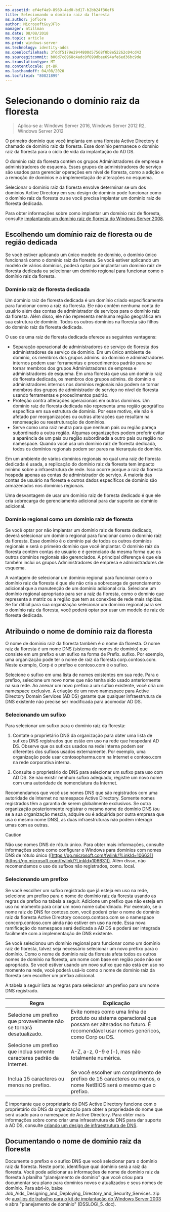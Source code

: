 ```yaml
---
ms.assetid: ef4ef4a9-8969-4ad0-bd17-b2bb24f36ef6
title: Selecionando o domínio raiz da floresta
ms.author: joflore
author: MicrosoftGuyJFlo
manager: mtillman
ms.date: 08/08/2018
ms.topic: article
ms.prod: windows-server
ms.technology: identity-adds
ms.openlocfilehash: 3fddf5179e2944800d57568f0b8e52262c04cd43
ms.sourcegitcommit: b00d7c8968c4adc8f699dbee694afe6ed36bc9de
ms.translationtype: MT
ms.contentlocale: pt-BR
ms.lasthandoff: 04/08/2020
ms.locfileid: "80821899"
---
```

# <a name="selecting-the-forest-root-domain"></a>Selecionando o domínio raiz da floresta

>Aplica-se a: Windows Server 2016, Windows Server 2012 R2, Windows Server 2012

O primeiro domínio que você implanta em uma floresta Active Directory é chamado de domínio raiz da floresta. Esse domínio permanece o domínio raiz da floresta para o ciclo de vida da implantação do AD DS.  
  
O domínio raiz da floresta contém os grupos Administradores de empresa e administradores de esquema. Esses grupos de administradores de serviço são usados para gerenciar operações em nível de floresta, como a adição e a remoção de domínios e a implementação de alterações no esquema.  
  
Selecionar o domínio raiz da floresta envolve determinar se um dos domínios Active Directory em seu design de domínio pode funcionar como o domínio raiz da floresta ou se você precisa implantar um domínio raiz de floresta dedicada.  
  
Para obter informações sobre como implantar um domínio raiz de floresta, consulte [implantando um domínio raiz de floresta do Windows Server 2008](https://technet.microsoft.com/library/cc731174.aspx).  
  
## <a name="choosing-a-regional-or-dedicated-forest-root-domain"></a>Escolhendo um domínio raiz de floresta ou de região dedicada

Se você estiver aplicando um único modelo de domínio, o domínio único funcionará como o domínio raiz da floresta. Se você estiver aplicando um modelo de vários domínios, poderá optar por implantar um domínio raiz de floresta dedicada ou selecionar um domínio regional para funcionar como o domínio raiz da floresta.  
  
### <a name="dedicated-forest-root-domain"></a>Domínio raiz de floresta dedicada

Um domínio raiz de floresta dedicada é um domínio criado especificamente para funcionar como a raiz da floresta. Ele não contém nenhuma conta de usuário além das contas de administrador de serviços para o domínio raiz da floresta. Além disso, ele não representa nenhuma região geográfica em sua estrutura de domínio. Todos os outros domínios na floresta são filhos do domínio raiz da floresta dedicada.  

O uso de uma raiz de floresta dedicada oferece as seguintes vantagens:  

- Separação operacional de administradores de serviço de floresta dos administradores de serviço de domínio. Em um único ambiente de domínio, os membros dos grupos admins. do domínio e administradores internos podem usar ferramentas e procedimentos padrão para se tornar membros dos grupos Administradores de empresa e administradores de esquema. Em uma floresta que usa um domínio raiz de floresta dedicada, os membros dos grupos admins. do domínio e administradores internos nos domínios regionais não podem se tornar membros dos grupos de administrador de serviço no nível de floresta usando ferramentas e procedimentos padrão.  
- Proteção contra alterações operacionais em outros domínios. Um domínio raiz de floresta dedicada não representa uma região geográfica específica em sua estrutura de domínio. Por esse motivo, ele não é afetado por reorganizações ou outras alterações que resultam na renomeação ou reestruturação de domínios.  
- Serve como uma raiz neutra para que nenhum país ou região pareça subordinado a outra região. Algumas organizações podem preferir evitar a aparência de um país ou região subordinada a outro país ou região no namespace. Quando você usa um domínio raiz de floresta dedicada, todos os domínios regionais podem ser pares na hierarquia de domínio.  

Em um ambiente de vários domínios regionais no qual uma raiz de floresta dedicada é usada, a replicação do domínio raiz da floresta tem impacto mínimo sobre a infraestrutura de rede. Isso ocorre porque a raiz da floresta hospeda apenas as contas de administrador do serviço. A maioria das contas de usuário na floresta e outros dados específicos de domínio são armazenados nos domínios regionais.  
  
Uma desvantagem de usar um domínio raiz de floresta dedicado é que ele cria sobrecarga de gerenciamento adicional para dar suporte ao domínio adicional.  
  
### <a name="regional-domain-as-a-forest-root-domain"></a>Domínio regional como um domínio raiz de floresta

Se você optar por não implantar um domínio raiz de floresta dedicado, deverá selecionar um domínio regional para funcionar como o domínio raiz da floresta. Esse domínio é o domínio pai de todos os outros domínios regionais e será o primeiro domínio que você implantar. O domínio raiz da floresta contém contas de usuário e é gerenciado da mesma forma que os outros domínios regionais são gerenciados. A principal diferença é que ela também inclui os grupos Administradores de empresa e administradores de esquema.  
  
A vantagem de selecionar um domínio regional para funcionar como o domínio raiz da floresta é que ele não cria a sobrecarga de gerenciamento adicional que a manutenção de um domínio adicional cria. Selecione um domínio regional apropriado para ser a raiz da floresta, como o domínio que representa a matriz ou a região que tem as conexões de rede mais rápidas. Se for difícil para sua organização selecionar um domínio regional para ser o domínio raiz da floresta, você poderá optar por usar um modelo de raiz de floresta dedicada.  
  
## <a name="assigning-the-forest-root-domain-name"></a>Atribuindo o nome de domínio raiz da floresta

O nome de domínio raiz da floresta também é o nome da floresta. O nome raiz da floresta é um nome DNS (sistema de nomes de domínio) que consiste em um prefixo e um sufixo na forma de Prefix. sufixo. Por exemplo, uma organização pode ter o nome de raiz da floresta corp.contoso.com. Neste exemplo, Corp é o prefixo e contoso.com é o sufixo.  
  
Selecione o sufixo em uma lista de nomes existentes em sua rede. Para o prefixo, selecione um novo nome que não tenha sido usado anteriormente na sua rede. Ao anexar um novo prefixo a um sufixo existente, você cria um namespace exclusivo. A criação de um novo namespace para Active Directory Domain Services (AD DS) garante que qualquer infraestrutura de DNS existente não precise ser modificada para acomodar AD DS.  
  
### <a name="selecting-a-suffix"></a>Selecionando um sufixo

Para selecionar um sufixo para o domínio raiz da floresta:  
  
1. Contate o proprietário DNS da organização para obter uma lista de sufixos DNS registrados que estão em uso na rede que hospedará AD DS. Observe que os sufixos usados na rede interna podem ser diferentes dos sufixos usados externamente. Por exemplo, uma organização pode usar contosopharma.com na Internet e contoso.com na rede corporativa interna.  
  
2. Consulte o proprietário do DNS para selecionar um sufixo para uso com AD DS. Se não existir nenhum sufixo adequado, registre um novo nome com uma autoridade de nomenclatura da Internet.  
  
Recomendamos que você use nomes DNS que são registrados com uma autoridade de Internet no namespace Active Directory. Somente nomes registrados têm a garantia de serem globalmente exclusivos. Se outra organização posteriormente registrar o mesmo nome de domínio DNS (ou se a sua organização mescla, adquire ou é adquirida por outra empresa que usa o mesmo nome DNS), as duas infraestruturas não podem interagir umas com as outras.  
  
> [!CAUTION]  
> Não use nomes DNS de rótulo único. Para obter mais informações, consulte informações sobre como configurar o Windows para domínios com nomes DNS de rótulo único ([https://go.microsoft.com/fwlink/?LinkId=106631](https://go.microsoft.com/fwlink/?LinkId=106631)). Além disso, não recomendamos o uso de sufixos não registrados, como. local.  
  
### <a name="selecting-a-prefix"></a>Selecionando um prefixo

Se você escolher um sufixo registrado que já esteja em uso na rede, selecione um prefixo para o nome de domínio raiz da floresta usando as regras de prefixo na tabela a seguir. Adicione um prefixo que não esteja em uso no momento para criar um novo nome subordinado. Por exemplo, se o nome raiz do DNS for contoso.com, você poderá criar o nome de domínio raiz da floresta Active Directory concorp.contoso.com se o namespace concorp.contoso.com ainda não estiver em uso na rede. Essa nova ramificação do namespace será dedicada a AD DS e poderá ser integrada facilmente com a implementação de DNS existente.  
  
Se você selecionou um domínio regional para funcionar como um domínio raiz de floresta, talvez seja necessário selecionar um novo prefixo para o domínio. Como o nome de domínio raiz da floresta afeta todos os outros nomes de domínio na floresta, um nome com base em região pode não ser apropriado. Se você estiver usando um novo sufixo que não está em uso no momento na rede, você poderá usá-lo como o nome de domínio raiz da floresta sem escolher um prefixo adicional.  
  
A tabela a seguir lista as regras para selecionar um prefixo para um nome DNS registrado.  
  
|Regra|Explicação|  
|--------|---------------|  
|Selecione um prefixo que provavelmente não se tornará desatualizado.|Evite nomes como uma linha de produto ou sistema operacional que possam ser alterados no futuro. É recomendável usar nomes genéricos, como Corp ou DS.|  
|Selecione um prefixo que inclua somente caracteres padrão da Internet.|A-Z, a-z, 0-9 e (-), mas não totalmente numérica.|  
|Inclua 15 caracteres ou menos no prefixo.|Se você escolher um comprimento de prefixo de 15 caracteres ou menos, o nome NetBIOS será o mesmo que o prefixo.|  
  
É importante que o proprietário do DNS Active Directory funcione com o proprietário do DNS da organização para obter a propriedade do nome que será usado para o namespace de Active Directory. Para obter mais informações sobre como criar uma infraestrutura de DNS para dar suporte a AD DS, consulte [criando um design de infraestrutura de DNS](../../ad-ds/plan/Creating-a-DNS-Infrastructure-Design.md).  
  
## <a name="documenting-the-forest-root-domain-name"></a>Documentando o nome de domínio raiz da floresta

Documente o prefixo e o sufixo DNS que você selecionar para o domínio raiz da floresta. Neste ponto, identifique qual domínio será a raiz da floresta. Você pode adicionar as informações de nome de domínio raiz da floresta à planilha "planejamento de domínio" que você criou para documentar seu plano para domínios novos e atualizados e seus nomes de domínio. Para abri-lo, baixe Job_Aids_Designing_and_Deploying_Directory_and_Security_Services. zip de [auxílios de trabalho para o kit de implantação do Windows Server 2003](https://go.microsoft.com/fwlink/?LinkID=102558) e abra "planejamento de domínio" (DSSLOGI_5. doc).

